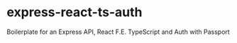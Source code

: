 # express-react-ts-auth
Boilerplate for an Express API, React F.E. TypeScript and Auth with Passport 
